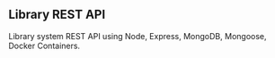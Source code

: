 ## Library REST API
Library system REST API using Node, Express, MongoDB, Mongoose, Docker Containers.
